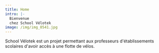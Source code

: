 ```yaml
---
title: Home
intro: |-
  Bienvenue
  chez School Vélotek
image: /img/img_0541.jpg
---
```

School Vélotek est un projet permettant aux professeurs d'établissements scolaires d'avoir accès à une flotte de vélos.